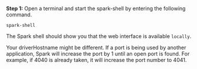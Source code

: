 **Step 1:** Open a terminal and start the spark-shell by entering the following command.

`spark-shell`

The Spark shell should show you that the web interface is available `locally`.

Your driverHostname might be different. If a port is being used by another application, Spark will increase the port by 1 until an open port is found. For example, if 4040 is already taken, it will increase the port number to 4041.